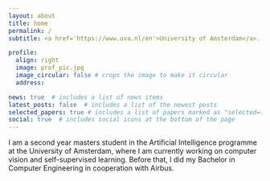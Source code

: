 ```yaml
---
layout: about
title: home
permalink: /
subtitle: <a href='https://www.uva.nl/en'>University of Amsterdam</a>. Amsterdam, Netherlands

profile:
  align: right
  image: prof_pic.jpg
  image_circular: false # crops the image to make it circular
  address: 

news: true  # includes a list of news items
latest_posts: false  # includes a list of the newest posts
selected_papers: true # includes a list of papers marked as "selected={true}"
social: true  # includes social icons at the bottom of the page
---
```


I am a second year masters student in the Artificial Intelligence programme at the University of Amsterdam, where I am currently working on computer vision and self-supervised learning. Before that, I did my Bachelor in Computer Engineering in cooperation with Airbus.

